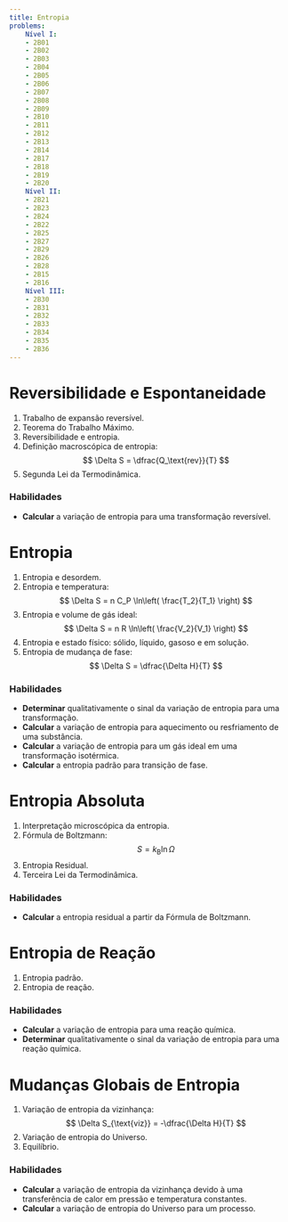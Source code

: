 ```yaml
---
title: Entropia
problems:
    Nível I:
    - 2B01
    - 2B02
    - 2B03
    - 2B04
    - 2B05
    - 2B06
    - 2B07
    - 2B08
    - 2B09
    - 2B10
    - 2B11
    - 2B12
    - 2B13
    - 2B14
    - 2B17
    - 2B18
    - 2B19
    - 2B20
    Nível II:
    - 2B21
    - 2B23
    - 2B24
    - 2B22
    - 2B25
    - 2B27
    - 2B29
    - 2B26
    - 2B28
    - 2B15
    - 2B16
    Nível III:
    - 2B30
    - 2B31
    - 2B32
    - 2B33
    - 2B34
    - 2B35
    - 2B36
---
```


# Reversibilidade e Espontaneidade

1. Trabalho de expansão reversível.
2. Teorema do Trabalho Máximo.
3. Reversibilidade e entropia.
4. Definição macroscópica de entropia: 
    $$ 
    \Delta S = \dfrac{Q_\text{rev}}{T} 
    $$
5. Segunda Lei da Termodinâmica.

### Habilidades

- **Calcular** a variação de entropia para uma transformação reversível.

# Entropia 

1. Entropia e desordem.
2. Entropia e temperatura: 
    $$ 
    \Delta S = n C_P \ln\left( \frac{T_2}{T_1} \right) 
    $$
3. Entropia e volume de gás ideal: 
    $$ 
    \Delta S = n R \ln\left( \frac{V_2}{V_1} \right) 
    $$
4. Entropia e estado físico: sólido, líquido, gasoso e em solução.
5. Entropia de mudança de fase:
    $$
    \Delta S = \dfrac{\Delta H}{T}
    $$

### Habilidades

- **Determinar** qualitativamente o sinal da variação de entropia para uma transformação.
- **Calcular** a variação de entropia para aquecimento ou resfriamento de uma substância.
- **Calcular** a variação de entropia para um gás ideal em uma transformação isotérmica.
- **Calcular** a entropia padrão para transição de fase.

# Entropia Absoluta 

1. Interpretação microscópica da entropia.
2. Fórmula de Boltzmann:
    $$
    S = k_\mathrm{B} \ln \Omega
    $$
3. Entropia Residual.
4. Terceira Lei da Termodinâmica.

### Habilidades

- **Calcular** a entropia residual a partir da Fórmula de Boltzmann.

# Entropia de Reação

1. Entropia padrão.
2. Entropia de reação.

### Habilidades

- **Calcular** a variação de entropia para uma reação química.
- **Determinar** qualitativamente o sinal da variação de entropia para uma reação química.

# Mudanças Globais de Entropia

1. Variação de entropia da vizinhança:
    $$
    \Delta S_{\text{viz}} = -\dfrac{\Delta H}{T}
    $$
2. Variação de entropia do Universo.
3. Equilíbrio.

### Habilidades

- **Calcular** a variação de entropia da vizinhança devido à uma transferência de calor em pressão e temperatura constantes.
- **Calcular** a variação de entropia do Universo para um processo.
